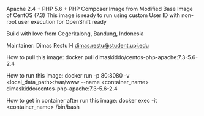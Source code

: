 Apache 2.4 + PHP 5.6 + PHP Composer Image from Modified Base Image of CentOS (7.3)
This image is ready to run using custom User ID with non-root user execution for OpenShift ready

Build with love from Gegerkalong, Bandung, Indonesia

Maintainer:
Dimas Restu H <dimas.restu@student.upi.edu>


How to pull this image:
docker pull dimaskiddo/centos-php-apache:7.3-5.6-2.4


How to run this image:
docker run -p 80:8080 -v <local_data_path>:/var/www --name <container_name> dimaskiddo/centos-php-apache:7.3-5.6-2.4


How to get in container after run this image:
docker exec -it <container_name> /bin/bash
